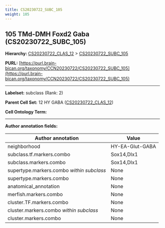 ```yaml
---
title: CS20230722_SUBC_105
weight: 105
---
```

## 105 TMd-DMH Foxd2 Gaba (CS20230722_SUBC_105)
<b>Hierarchy: </b>
[CS20230722_CLAS_12](../CS20230722_CLAS_12) >
[CS20230722_SUBC_105](../CS20230722_SUBC_105)

**PURL:** [https://purl.brain-bican.org/taxonomy/CCN20230722/CS20230722_SUBC_105](https://purl.brain-bican.org/taxonomy/CCN20230722/CS20230722_SUBC_105)

---


**Labelset:** subclass (Rank: 2)

**Parent Cell Set:** 12 HY GABA ([CS20230722_CLAS_12](../CS20230722_CLAS_12))



**Cell Ontology Term:** 

[MARKER GENES.]: #


---

[TRANSFERRED ANNOTATIONS.]: #


[AUTHOR ANNOTATION FIELDS.]: #


**Author annotation fields:**

| Author annotation | Value |
|-------------------|-------|
|neighborhood|HY-EA-Glut-GABA|
|subclass.tf.markers.combo|Sox14,Dlx1|
|subclass.markers.combo|Sox14,Dlx1|
|supertype.markers.combo _within subclass_|None|
|supertype.markers.combo|None|
|anatomical_annotation|None|
|merfish.markers.combo|None|
|cluster.TF.markers.combo|None|
|cluster.markers.combo _within subclass_|None|
|cluster.markers.combo|None|

